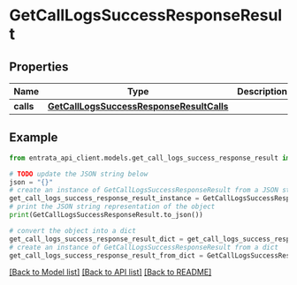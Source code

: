 # GetCallLogsSuccessResponseResult


## Properties

Name | Type | Description | Notes
------------ | ------------- | ------------- | -------------
**calls** | [**GetCallLogsSuccessResponseResultCalls**](GetCallLogsSuccessResponseResultCalls.md) |  | 

## Example

```python
from entrata_api_client.models.get_call_logs_success_response_result import GetCallLogsSuccessResponseResult

# TODO update the JSON string below
json = "{}"
# create an instance of GetCallLogsSuccessResponseResult from a JSON string
get_call_logs_success_response_result_instance = GetCallLogsSuccessResponseResult.from_json(json)
# print the JSON string representation of the object
print(GetCallLogsSuccessResponseResult.to_json())

# convert the object into a dict
get_call_logs_success_response_result_dict = get_call_logs_success_response_result_instance.to_dict()
# create an instance of GetCallLogsSuccessResponseResult from a dict
get_call_logs_success_response_result_from_dict = GetCallLogsSuccessResponseResult.from_dict(get_call_logs_success_response_result_dict)
```
[[Back to Model list]](../README.md#documentation-for-models) [[Back to API list]](../README.md#documentation-for-api-endpoints) [[Back to README]](../README.md)


